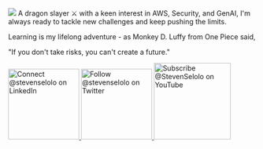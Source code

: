 <img src="https://media.licdn.com/dms/image/v2/D4D16AQGhRHNJgSyn1w/profile-displaybackgroundimage-shrink_350_1400/profile-displaybackgroundimage-shrink_350_1400/0/1736575885240?e=1757548800&v=beta&t=FyVTABtQGe_Fk_xPbx4qfxaSf68ZSz9W-O5a56u9ADk"/>
A dragon slayer ⚔️ with a keen interest in AWS, Security, and GenAI, I'm always ready to tackle new challenges and keep pushing the limits.

Learning is my lifelong adventure - as Monkey D. Luffy from One Piece said,

"If you don't take risks, you can't create a future."

<p>
  <a href="https://www.linkedin.com/in/stevenselolo/">
    <img src="https://user-images.githubusercontent.com/66909427/106758810-a22e1f00-663a-11eb-8988-8e6eb8e7f608.png" width="144" alt="Connect @stevenselolo on LinkedIn" title="Connect @stevenselolo on LinkedIn">
  </a>
  
  <a href="https://twitter.com/intent/follow?screen_name=stevenselolo">
    <img src="https://user-images.githubusercontent.com/66909427/106758558-524f5800-663a-11eb-8c15-29b6c7fc830b.png" width="144" alt="Follow @stevenselolo on Twitter" title="Follow @stevenselolo on Twitter">
  </a>

  <!--<a href="https://www.instagram.com/stevenselolo/">
    <img src="https://user-images.githubusercontent.com/66909427/106758969-d73a7180-663a-11eb-9103-a93ea0e77b0a.png" width="156" alt="Follow @UserName on Instagram" title="Follow @UserName on Instagram">
  </a>-->

  <a href="https://www.youtube.com/channel/UCdBRy_dEjhzWgLfvj9GtYNw">
    <img src="https://user-images.githubusercontent.com/66909427/110124887-54d4d700-7dcb-11eb-88c4-e299f897e39b.png" width="156" alt="Subscribe @StevenSelolo on YouTube" title="Subscribe @StevenSelolo on YouTube">
  </a>
</p>
